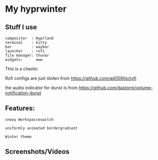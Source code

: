 # My hyprwinter

## Stuff I use
```
compositor  : Hyprland       
terminal    : kitty
bar         : waybar
launcher    : rofi
file manager: thunar
widgets:      eww
```




This is a chaotic

Rofi configs are just stolen from https://github.com/adi1090x/rofi

the audio indicator for dunst is from https://github.com/dastorm/volume-notification-dunst


## Features:
```
snowy Workspacceswitch

uniformly animated bordergradient

Winter theme
```
## Screenshots/Videos
```To come

